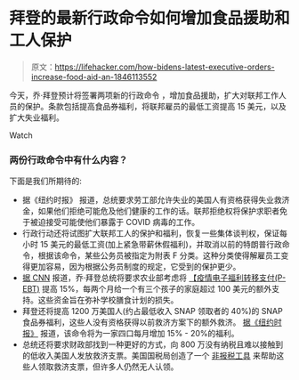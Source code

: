 # 拜登的最新行政命令如何增加食品援助和工人保护

> 原文：<https://lifehacker.com/how-bidens-latest-executive-orders-increase-food-aid-an-1846113552>

今天，乔·拜登预计将签署两项新的行政命令 ，增加食品援助，扩大对联邦工作人员的保护。条款包括提高食品券福利，将联邦雇员的最低工资提高 15 美元，以及扩大失业福利。

Watch

### 两份行政命令中有什么内容？

下面是我们所期待的:

*   据《纽约时报》 报道，总统要求劳工部允许失业的美国人有资格获得失业救济金，如果他们拒绝可能危及他们健康的工作的话。联邦拒绝权将保护求职者免于被迫接受可能使他们暴露于 COVID 病毒的工作。
*   行政行动还将试图扩大联邦工人的保护和福利，恢复一些集体谈判权，保证每小时 15 美元的最低工资(加上紧急带薪休假福利)，并取消以前的特朗普行政命令，根据该命令，某些公务员被指定为附表 F 分类。这种分类使得解雇员工变得更加容易，因为根据公务员制度的规定，它受到的保护更少。
*   [据 CNN](https://www.cnn.com/2021/01/22/politics/executive-orders-biden-15-dollar-minimum-wage-federal-workers/index.html) 报道，乔·拜登总统将要求农业部考虑将 [【疫情电子福利转移支付(P-EBT)](https://www.federalregister.gov/documents/2020/11/04/2020-24303/supplemental-nutrition-assistance-program-pandemic-electronic-benefits-transfer-p-ebt-integrity) 提高 15%，每两个月给一个有三个孩子的家庭超过 100 美元的额外支持。这些资金旨在弥补学校膳食计划的损失。
*   拜登还将提高 1200 万美国人(约占最低收入 SNAP 领取者的 40%)的 SNAP 食品券福利，这些人没有资格获得以前救济方案下的额外救济。 [据《纽约时报》](https://www.nytimes.com/2021/01/22/business/biden-food-stamps-stimulus-checks.html) 报道，该命令将为一家四口每月增加 15% - 20%的福利。
*   总统还将要求财政部找到一种更好的方式，向 800 万没有纳税且难以接触到的低收入美国人发放救济支票。美国国税局创造了一个 [非报税工具](https://www.irs.gov/coronavirus/non-filers-enter-payment-info-here) 来帮助这些人领取救济支票，但许多人仍然无人认领。